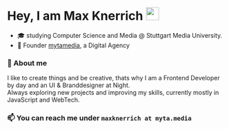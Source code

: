 <h1>Hey, I am Max Knerrich <img src="https://media.giphy.com/media/hvRJCLFzcasrR4ia7z/giphy.gif" width="30px"></h1>

- :mortar_board: studying Computer Science and Media @ Stuttgart Media University.
- :briefcase: Founder [mytamedia](https://www.myta.media), a Digital Agency

### :adult: About me
I like to create things and be creative, thats why I am a Frontend Developer by day and an UI & Branddesigner at Night.  
Always exploring new projects and improving my skills, currently mostly in JavaScript and WebTech.

### 📫 You can reach me under `maxknerrich at myta.media`
